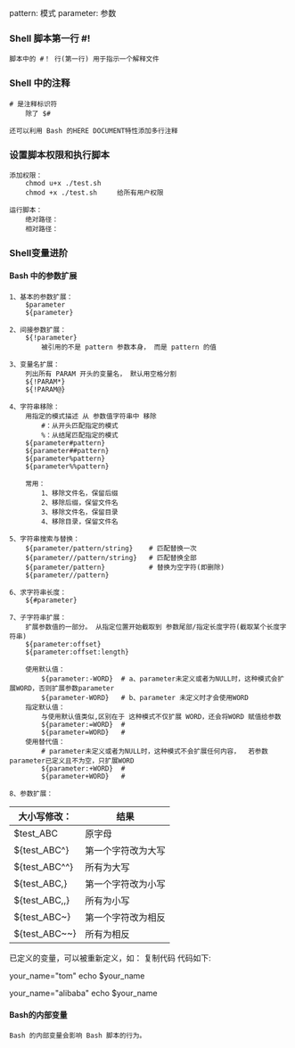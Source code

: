 pattern: 模式
parameter: 参数

### Shell 脚本第一行 #!
    脚本中的 #！ 行(第一行) 用于指示一个解释文件
    

### Shell 中的注释
    # 是注释标识符
        除了 $#
    
    还可以利用 Bash 的HERE DOCUMENT特性添加多行注释


### 设置脚本权限和执行脚本
    添加权限：
        chmod u+x ./test.sh
        chmod +x ./test.sh     给所有用户权限 
    
    运行脚本：
        绝对路径：
        相对路径：


### Shell变量进阶

#### Bash 中的参数扩展
    1、基本的参数扩展：
        $parameter
        ${parameter}
    
    2、间接参数扩展：
        ${!parameter}
            被引用的不是 pattern 参数本身， 而是 pattern 的值
    
    3、变量名扩展：
        列出所有 PARAM 开头的变量名， 默认用空格分割
        ${!PARAM*}
        ${!PARAM@}
    
    4、字符串移除：
        用指定的模式描述 从 参数值字符串中 移除
            #：从开头匹配指定的模式
            %：从结尾匹配指定的模式     
        ${parameter#pattern}
        ${parameter##pattern}
        ${parameter%pattern}
        ${parameter%%pattern}
        
        常用：
            1、移除文件名，保留后缀
            2、移除后缀，保留文件名
            3、移除文件名，保留目录
            4、移除目录，保留文件名
    
    5、字符串搜索与替换：
        ${parameter/pattern/string}    # 匹配替换一次
        ${parameter//pattern/string}   # 匹配替换全部
        ${parameter/pattern}           # 替换为空字符(即删除)
        ${parameter//pattern}
    
    6、求字符串长度：
        ${#parameter}
    
    7、子字符串扩展：
        扩展参数值的一部分。 从指定位置开始截取到 参数尾部/指定长度字符(截取某个长度字符串) 
        ${parameter:offset}
        ${parameter:offset:length}
        
        使用默认值：
            ${parameter:-WORD}  # a、parameter未定义或者为NULL时，这种模式会扩展WORD，否则扩展参数parameter
            ${parameter-WORD}   # b、parameter 未定义时才会使用WORD
        指定默认值：
            与使用默认值类似,区别在于 这种模式不仅扩展 WORD，还会将WORD 赋值给参数
            ${parameter:=WORD}  #
            ${parameter=WORD}   # 
        使用替代值：
            # parameter未定义或者为NULL时，这种模式不会扩展任何内容，  若参数parameter已定义且不为空，只扩展WORD
            ${parameter:+WORD}  #
            ${parameter+WORD}   # 
            
    8、参数扩展：
            


|大小写修改：    |  结果           |
|--------------|-----------------|
|$test_ABC     | 原字母
|${test_ABC^}  | 第一个字符改为大写
|${test_ABC^^} |    所有为大写
|${test_ABC,}  | 第一个字符改为小写
|${test_ABC,,} |    所有为小写
|${test_ABC~}  | 第一个字符改为相反
|${test_ABC~~} |    所有为相反

已定义的变量，可以被重新定义，如：
复制代码 代码如下:

your_name="tom"
echo $your_name

your_name="alibaba"
echo $your_name

#### Bash的内部变量
    Bash 的内部变量会影响 Bash 脚本的行为。























